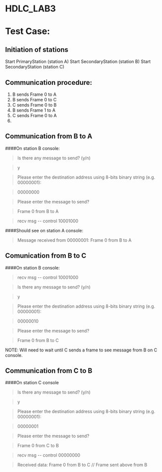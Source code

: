 # HDLC_LAB3

# Test Case:

## Initiation of stations
Start PrimaryStation (station A)
Start SecondaryStation (station B)
Start SecondaryStation (station C)

## Communication procedure:
1. B sends Frame 0 to A
2. B sends Frame 0 to C
3. C sends Frame 0 to B
4. B sends Frame 1 to A
5. C sends Frame 0 to A
6. 

## Communication from B to A
####On station B console:

> Is there any message to send? (y/n)

> y 

> Please enter the destination address using 8-bits binary string (e.g. 00000001):

> 00000000

> Please enter the message to send?

> Frame 0 from B to A

> recv msg -- control 10001000

####Should see on station A console:

> Message received from 00000001: Frame 0 from B to A

## Comunication from B to C
####On station B console:

> recv msg -- control 10001000

> Is there any message to send? (y/n)

> y

> Please enter the destination address using 8-bits binary string (e.g. 00000001):

> 00000010

> Please enter the message to send?

> Frame 0 from B to C

NOTE: Will need to wait until C sends a frame to see message from B on C console.

## Communication from C to B
####On station C console
> Is there any message to send? (y/n)

> y

> Please enter the destination address using 8-bits binary string (e.g. 00000001):

> 00000001

> Please enter the message to send?

> Frame 0 from C to B

> recv msg -- control 00000000

> Received data: Frame 0 from B to C // Frame sent above from B

